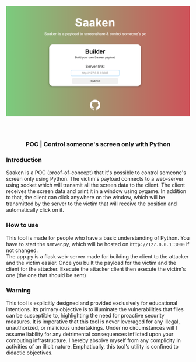 <a id="top"></a>
<h1 align="center">
  <br>
  <a href="https://github.com/xpierroz/Saaken"><img src="static/home.PNG" alt="R"></a>
  <br>
</h1>

<div align="center">
    <br>
    <b>
    <h3>
        POC | Control someone's screen only with Python 
    </h3>
    </b>
</div>

### Introduction

Saaken is a POC (proof-of-concept) that it's possible to control someone's screen only using Python. 
The victim's payload connects to a web-server using socket which will transmit all the screen data to the client.
The client receives the screen data and print it in a window using pygame.
In addition to that, the client can click anywhere on the window, which will be transmitted by the server to the victim that will receive the position and automatically click on it.

### How to use

This tool is made for people who have a basic understanding of Python.
You have to start the server.py, which will be hosted on `http://127.0.0.1:3000` if not changed.  
The app.py is a flask web-server made for building the client to the attacker and the victim easier.
Once you built the payload for the victim and the client for the attacker. Execute the attacker client then execute the victim's one (the one that should be sent)

### Warning

This tool is explicitly designed and provided exclusively for educational intentions. Its primary objective is to illuminate the vulnerabilities that files can be susceptible to, highlighting the need for proactive security measures. It is imperative that this tool is never leveraged for any illegal, unauthorized, or malicious undertakings. Under no circumstances will I assume liability for any detrimental consequences inflicted upon your computing infrastructure. I hereby absolve myself from any complicity in activities of an illicit nature. Emphatically, this tool's utility is confined to didactic objectives.

